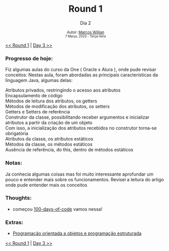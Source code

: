 <div align="center">
  <h1>Round 1</h1>
  <p>Dia 2</p>

  <sub>
    Autor: <a href="https://github.com/marcosmwx" target="_blank">Marcos Willian</a>
    <br>
    <small>7 Março, 2023 - Terça-feira</small>
  </sub>
</div>

[<< Round 1](./README.MD) | [Day 3 >>](dia002.md)

### Progresso de hoje:

Fiz algumas aulas do curso da One ( Oracle x Alura ), onde pude revisar conceitos:
Nestas aula, foram abordadas as principais características da linguagem Java, algumas delas:

Atributos privados, restringindo o acesso aos atributos
<br>
Encapsulamento de código
<br>
Métodos de leitura dos atributos, os getters
<br>
Métodos de modificação dos atributos, os setters
<br>
Getters e Setters de referência
<br>
Construtor da classe, possibilitando receber argumentos e inicializar atributos a partir da criação de um objeto
<br>
Com isso, a inicialização dos atributos recebidos no construtor torna-se obrigatória
<br>
Atributos da classe, os atributos estáticos
<br>
Métodos da classe, os métodos estáticos
<br>
Ausência de referência, do this, dentro de métodos estáticos
<br>

### Notas:

Ja conhecia algumas coisas mas foi muito interessante aprofundar um pouco e entender mais sobre os funcionamentos.
Revisei a leitura do artigo onde pude entender mais os conceitos

### Thoughts:

- começou [100-days-of-code](https://github.com/marcosmwx/100DaysOfCode) vamos nessa!

### Extras:

- [Programação orientada a objetos e programação estruturada](https://www.alura.com.br/artigos/poo-programacao-orientada-a-objetos)

[<< Round 1](./README.MD) | [Day 3 >>](dia003.md)
